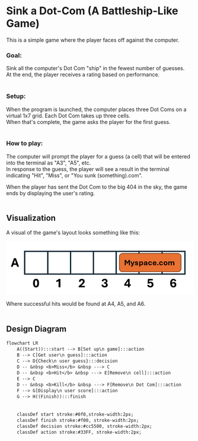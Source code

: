 # Sink a Dot-Com (A Battleship-Like Game)

This is a simple game where the player faces off against the computer. 

### **Goal:**  
Sink all the computer's Dot Com "ship" in the fewest number of guesses.  
At the end, the player receives a rating based on performance.  
<br> 

### **Setup:**  
When the program is launched, the computer places three Dot Coms on a virtual 
1x7 grid. Each Dot Com takes up three cells.  
When that's complete, the game asks the player for the first guess.  
<br>

### **How to play:**  
The computer will prompt the player for a guess (a cell) that will be entered into
the terminal as "A3", "A5", etc.  
In response to the guess, the player will see a result in the terminal
indicating "Hit", "Miss", or "You sunk (something).com".

When the player has sent the Dot Com to the big 404 in the sky, the game ends by displaying the user's rating.
<br>
<br>

## Visualization

A visual of the game's layout looks something like this:  

<img src="Design Structure/Dot Com Picture Example.png"/></img>

Where successful hits would be found at A4, A5, and A6.
<br>
<br>

## Design Diagram

```mermaid
flowchart LR
    A((Start)):::start --> B[Set up\n game]:::action
    B --> C[Get user\n guess]:::action
    C --> D{Check\n user guess}:::decision
    D -- &nbsp <b>Miss</b> &nbsp ---> C
    D -- &nbsp <b>Hit</b> &nbsp ---> E[Remove\n cell]:::action
    E --> C
    D -- &nbsp <b>Kill</b> &nbsp ---> F[Remove\n Dot Com]:::action
    F --> G[Display\n user score]:::action
    G --> H((Finish)):::finish

    
    classDef start stroke:#0f0,stroke-width:2px;
    classDef finish stroke:#f00, stroke-width:2px;
    classDef decision stroke:#cc5500, stroke-width:2px;
    classDef action stroke:#33FF, stroke-width:2px;
```